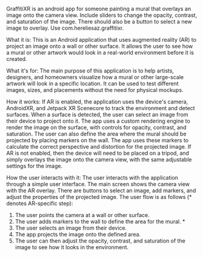 GraffitiXR is an android app for someone painting a mural that overlays an image onto the camera view. Include sliders to change the opacity, contrast, and saturation of the image. There should also be a button to select a new image to overlay. Use com.hereliesaz.graffitixr. 



What it is:
 This is an Android application that uses augmented reality (AR) to project an image onto a wall or other surface. It allows the user to see how a mural or other artwork would look in a real-world environment before it is created.

What it's for:
The main purpose of this application is to help artists, designers, and homeowners visualize how a mural or other large-scale artwork will look in a specific location. It can be used to test different images, sizes, and placements without the need for physical mockups.

How it works:
If AR is enabled, the application uses the device's camera, AndroidXR, and Jetpack XR Scenecore to track the environment and detect surfaces. When a surface is detected, the user can select an image from their device to project onto it. The app uses a custom rendering engine to render the image on the surface, with controls for opacity, contrast, and saturation. The user can also define the area where the mural should be projected by placing markers on the wall. The app uses these markers to calculate the correct perspective and distortion for the projected image. If AR is not enabled, then the device will need to be placed on a tripod, and simply overlays the image onto the camera view, with the same adjustable settings for the image. 

How the user interacts with it:
The user interacts with the application through a simple user interface. The main screen shows the camera view with the AR overlay. There are buttons to select an image, add markers, and adjust the properties of the projected image. The user flow is as follows (* denotes AR-specific step): 

1) The user points the camera at a wall or other surface.
2) The user adds markers to the wall to define the area for the mural. *
3) The user selects an image from their device.
4) The app projects the image onto the defined area.
5) The user can then adjust the opacity, contrast, and saturation of the image to see how it looks in the environment.

